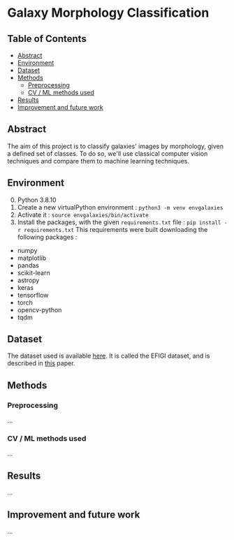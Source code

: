 # Galaxy Morphology Classification

## Table of Contents
- [Abstract](#abstract)
- [Environment](#environment)
- [Dataset](#dataset)
- [Methods](#methods)
  - [Preprocessing](#preprocessing)
  - [CV / ML methods used](#cv--ml-methods-used)
- [Results](#results)
- [Improvement and future work](#improvement-and-future-work)

## Abstract
The aim of this project is to classify galaxies' images by morphology, given a defined set of classes. To do so, we'll use classical computer vision techniques and compare them to machine learning techniques.

## Environment
0. Python 3.8.10
1. Create a new virtualPython environment : ``python3 -m venv envgalaxies``
2. Activate it : ``source envgalaxies/bin/activate``
3. Install the packages, with the given `requirements.txt` file : ``pip install -r requirements.txt``
This requirements were built downloading the following packages : 
- numpy
- matplotlib
- pandas
- scikit-learn
- astropy
- keras
- tensorflow
- torch
- opencv-python
- tqdm

## Dataset
The dataset used is available [here](https://www.astromatic.net/projects/efigi/). 
It is called the EFIGI dataset, and is described in [this](https://arxiv.org/pdf/1103.5734) paper.

## Methods

### Preprocessing
...

### CV / ML methods used
...

## Results
...

## Improvement and future work
...
